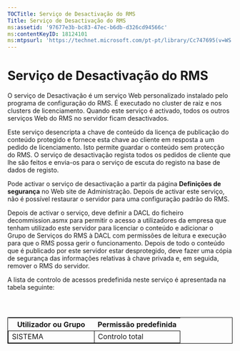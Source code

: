 ```yaml
---
TOCTitle: Serviço de Desactivação do RMS
Title: Serviço de Desactivação do RMS
ms:assetid: '97677e3b-bc83-47ec-b6db-d326cd94566c'
ms:contentKeyID: 18124101
ms:mtpsurl: 'https://technet.microsoft.com/pt-pt/library/Cc747695(v=WS.10)'
---
```


Serviço de Desactivação do RMS
==============================

O serviço de Desactivação é um serviço Web personalizado instalado pelo programa de configuração do RMS. É executado no cluster de raiz e nos clusters de licenciamento. Quando este serviço é activado, todos os outros serviços Web do RMS no servidor ficam desactivados.

Este serviço desencripta a chave de conteúdo da licença de publicação do conteúdo protegido e fornece esta chave ao cliente em resposta a um pedido de licenciamento. Isto permite guardar o conteúdo sem protecção do RMS. O serviço de desactivação regista todos os pedidos de cliente que lhe são feitos e envia-os para o serviço de escuta do registo na base de dados de registo.

Pode activar o serviço de desactivação a partir da página **Definições de segurança** no Web site de Administração. Depois de activar este serviço, não é possível restaurar o servidor para uma configuração padrão do RMS.

Depois de activar o serviço, deve definir a DACL do ficheiro decommission.asmx para permitir o acesso a utilizadores da empresa que tenham utilizado este servidor para licenciar o conteúdo e adicionar o Grupo de Serviços do RMS à DACL com permissões de leitura e execução para que o RMS possa gerir o funcionamento. Depois de todo o conteúdo que é publicado por este servidor estar desprotegido, deve fazer uma cópia de segurança das informações relativas à chave privada e, em seguida, remover o RMS do servidor.

A lista de controlo de acessos predefinida neste serviço é apresentada na tabela seguinte:

###  

 
<table style="border:1px solid black;">
<colgroup>
<col width="50%" />
<col width="50%" />
</colgroup>
<thead>
<tr class="header">
<th>Utilizador ou Grupo</th>
<th>Permissão predefinida</th>
</tr>
</thead>
<tbody>
<tr class="odd">
<td style="border:1px solid black;">SISTEMA</td>
<td style="border:1px solid black;">Controlo total</td>
</tr>
</tbody>
</table>
